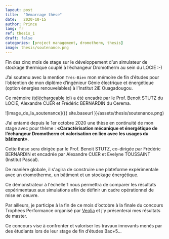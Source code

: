 ```yaml
---
layout: post
title:  "Démarrage thèse"
date:   2020-10-15
author: Prince
lang: fr
ref: thesis_1
draft: false
categories: [project management, dromotherm, thesis]
image: thesis/soutenance.png
---
```


Fin des cinq mois de stage sur le développement d’un simulateur de stockage thermique couplé à l’échangeur Dromotherm au sein du LOCIE :-)

J’ai soutenu avec la mention `Très-Bien` mon mémoire de fin d’études pour l’obtention de mon diplôme d’ingénieur Génie électrique et énergétique (option énergies renouvelables) à l’Institut 2iE Ouagadougou. 

Ce mémoire ([téléchargeable ici](/assets/downloads/fr/Mémoire_SEVI_Prince_corrigé.pdf)) a été encadré par le Prof. Benoit STUTZ du LOCIE, Alexandre CUER et Frédéric BERNARDIN du Cerema.

![image_de_la_soutenance]({{ site.baseurl }}/assets/thesis/soutenance.png)



J’ai entamé depuis le 1er octobre 2020 une thèse en continuité de mon stage avec pour thème : 
**«Caractérisation mécanique et énergétique de l’échangeur Dromotherm et valorisation en lien avec les usages du bâtiment»**.

Cette thèse sera dirigée par le Prof. Benoit STUTZ, co-dirigée par Frédéric BERNARDIN et encadrée par Alexandre CUER et Evelyne TOUSSAINT (Institut Pascal).

De manière globale, il s'agira de construire une plateforme expérimentale avec un dromotherme, un bâtiment et un stockage énergétique.

Ce démonstrateur à l'échelle 1 nous permettra de comparer les résultats expérimentaux aux simulations afin de définir un cadre opérationnel de mise en oeuvre.

Par ailleurs, je participe à la fin de ce mois d’octobre à la finale du concours Trophées Performance organisé par [Veolia](https://www.veolia.com/fr/carrieres/faire-carriere/concours-trophees-performance) et j'y présenterai mes résultats de master.

Ce concours vise à confronter et valoriser les travaux innovants menés par des étudiants lors de leur stage de fin d’études Bac+5... 
